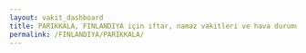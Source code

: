 ```yaml
---
layout: vakit_dashboard
title: PARIKKALA, FINLANDIYA için iftar, namaz vakitleri ve hava durumu - ilçe/eyalet seç
permalink: /FINLANDIYA/PARIKKALA/
---
```


<script type="text/javascript">
  var GLOBAL_COUNTRY = 'FINLANDIYA';
  var GLOBAL_CITY = 'PARIKKALA';
  var GLOBAL_STATE = '';
  var lat = 72;
  var lon = 21;
</script>
